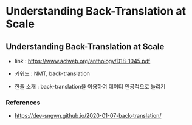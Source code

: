 ﻿# Understanding Back-Translation at Scale

## Understanding Back-Translation at Scale

- link : https://www.aclweb.org/anthology/D18-1045.pdf

- 키워드 : NMT, back-translation

- 한줄 소개 : back-translation을 이용하여 데이터 인공적으로 늘리기

### References

- https://dev-sngwn.github.io/2020-01-07-back-translation/


